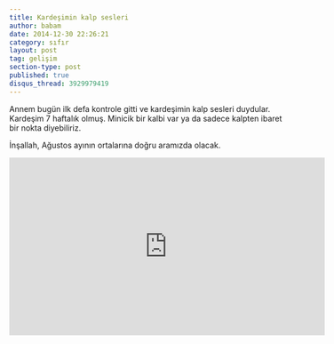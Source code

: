 ```yaml
---
title: Kardeşimin kalp sesleri
author: babam
date: 2014-12-30 22:26:21
category: sıfır
layout: post
tag: gelişim
section-type: post 
published: true
disqus_thread: 3929979419
---
```


Annem bugün ilk defa kontrole gitti ve kardeşimin kalp sesleri duydular. Kardeşim 7 haftalık olmuş. Minicik bir kalbi var ya da sadece kalpten ibaret bir nokta diyebiliriz.

İnşallah, Ağustos ayının ortalarına doğru aramızda olacak.

<iframe width="568" height="320" src="http://e1a5.com/img/posts/kardes7hafta.mp4" frameborder="0" allowfullscreen></iframe>
